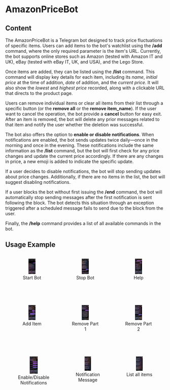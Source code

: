 # AmazonPriceBot

## Content
The AmazonPriceBot is a Telegram bot designed to track price fluctuations of specific items. Users can add items to the bot's watchlist using the **/add** command, where the only required parameter is the item's URL. Currently, the bot supports online stores such as Amazon (tested with Amazon IT and UK), eBay (tested with eBay IT, UK, and USA), and the Lego Store.

Once items are added, they can be listed using the **/list** command. This command will display key details for each item, including its *name*, *initial price* at the time of addition, *date* of addition, and the *current price*. It will also show the *lowest* and *highest price* recorded, along with a clickable URL that directs to the product page.

Users can remove individual items or clear all items from their list through a specific button (or the **remove all** or the **remove item_name**). If the user want to cancel the operation, the bot provide a **cancel** button for easy exit. After an item is removed, the bot will delete any prior messages related to that item and notify the user whether the deletion was successful.

The bot also offers the option to **enable or disable notifications**. When notifications are enabled, the bot sends updates twice daily—once in the morning and once in the evening. These notifications include the same information as the **/list** command, but the bot will first check for any price changes and update the current price accordingly. If there are any changes in price, a new emoji is added to indicate the specific update.

If a user decides to disable notifications, the bot will stop sending updates about price changes. Additionally, if there are no items in the list, the bot will suggest disabling notifications.

If a user blocks the bot without first issuing the **/end** command, the bot will automatically stop sending messages after the first notification is sent following the block. The bot detects this situation through an exception triggered after a scheduled message fails to send due to the block from the user.

Finally, the **/help** command provides a list of all available commands in the bot.

## Usage Example

<div style="display: flex; justify-content: space-between; margin-bottom: 50px;">
  <figure style="text-align: center;">
    <img src="images/start.jpg" width="25%" />
    <figcaption>Start Bot</figcaption>
  </figure>
  <figure style="text-align: center;">
    <img src="images/end_bot.jpg" width="25%" />
    <figcaption>Stop Bot</figcaption>
  </figure>
  <figure style="text-align: center;">
    <img src="images/help.jpg" width="25%" />
    <figcaption>Help </figcaption>
  </figure>
</div>

<div style="display: flex; justify-content: space-between; margin-bottom: 50px;">
  <figure style="text-align: center;">
    <img src="images/add_item.jpg" width="25%" />
    <figcaption>Add Item</figcaption>
  </figure>
  <figure style="text-align: center;">
    <img src="images/remove_pt1.jpg" width="25%" />
    <figcaption>Remove Part 1</figcaption>
  </figure>
  <figure style="text-align: center;">
    <img src="images/remove_pt2.jpg" width="25%" />
    <figcaption>Remove Part 2</figcaption>
  </figure>
</div>

<div style="display: flex; justify-content: space-between;">
  <figure style="text-align: center;">
    <img src="images/enable_disable.jpg" width="25%" />
    <figcaption>Enable/Disable Notifications</figcaption>
  </figure>
  <figure style="text-align: center;">
    <img src="images/notification_message.jpg" width="25%" />
    <figcaption>Notification Message</figcaption>
  </figure>
  <figure style="text-align: center;">
    <img src="images/list.jpg" width="25%" />
    <figcaption>List all items</figcaption>
  </figure>
</div>


<!-- <div style="display: flex; justify-content: space-between;">
  <img src="images/start.jpg" width="30%" />
  <img src="images/end_bot.jpg" width="30%" />
  <img src="images/help.jpg" width="30%" />
</div>

<div style="display: flex; justify-content: space-between;">
  <img src="images/add_item.jpg" width="30%" />
  <img src="images/remove_pt1.jpg" width="30%" />
  <img src="images/remove_pt2.jpg" width="30%" />
</div>


<div style="display: flex; justify-content: space-between;">
  <img src="images/enable_disable.jpg" width="30%" />
  <img src="images/notification_message.jpg" width="30%" />
  <img src="images/list.jpg" width="30%" />
</div> -->
